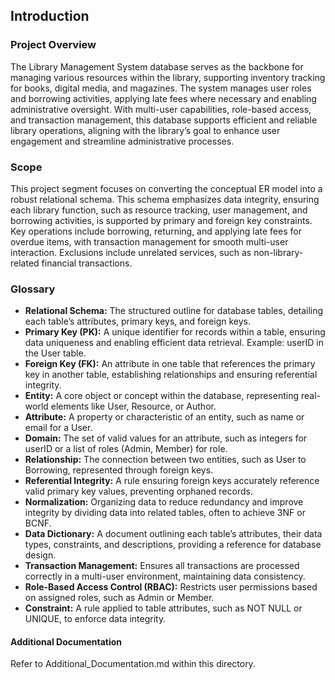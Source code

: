 ## Introduction

### Project Overview
The Library Management System database serves as the backbone for managing various resources within the library, supporting inventory tracking for books, digital media, and magazines. The system manages user roles and borrowing activities, applying late fees where necessary and enabling administrative oversight. With multi-user capabilities, role-based access, and transaction management, this database supports efficient and reliable library operations, aligning with the library’s goal to enhance user engagement and streamline administrative processes.

### Scope
This project segment focuses on converting the conceptual ER model into a robust relational schema. This schema emphasizes data integrity, ensuring each library function, such as resource tracking, user management, and borrowing activities, is supported by primary and foreign key constraints. Key operations include borrowing, returning, and applying late fees for overdue items, with transaction management for smooth multi-user interaction. Exclusions include unrelated services, such as non-library-related financial transactions.

### Glossary
- **Relational Schema:** The structured outline for database tables, detailing each table’s attributes, primary keys, and foreign keys.
- **Primary Key (PK):** A unique identifier for records within a table, ensuring data uniqueness and enabling efficient data retrieval. Example: userID in the User table.
- **Foreign Key (FK):** An attribute in one table that references the primary key in another table, establishing relationships and ensuring referential integrity.
- **Entity:** A core object or concept within the database, representing real-world elements like User, Resource, or Author.
- **Attribute:** A property or characteristic of an entity, such as name or email for a User.
- **Domain:** The set of valid values for an attribute, such as integers for userID or a list of roles (Admin, Member) for role.
- **Relationship:** The connection between two entities, such as User to Borrowing, represented through foreign keys.
- **Referential Integrity:** A rule ensuring foreign keys accurately reference valid primary key values, preventing orphaned records.
- **Normalization:** Organizing data to reduce redundancy and improve integrity by dividing data into related tables, often to achieve 3NF or BCNF.
- **Data Dictionary:** A document outlining each table’s attributes, their data types, constraints, and descriptions, providing a reference for database design.
- **Transaction Management:** Ensures all transactions are processed correctly in a multi-user environment, maintaining data consistency.
- **Role-Based Access Control (RBAC):** Restricts user permissions based on assigned roles, such as Admin or Member.
- **Constraint:** A rule applied to table attributes, such as NOT NULL or UNIQUE, to enforce data integrity.

#### Additional Documentation
Refer to Additional_Documentation.md within this directory.
